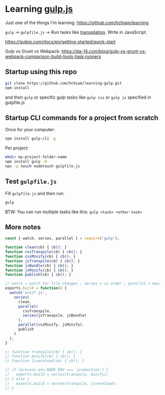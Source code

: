 # Learning [gulp.js](https://gulpjs.com/)

Just one of the things I'm learning. <https://github.com/hchiam/learning>

`gulp` -> `gulpfile.js` -> Run tasks like [transpilation](https://gulpjs.com/docs/en/getting-started/javascript-and-gulpfiles). Write in JavaScript.

<https://gulpjs.com/docs/en/getting-started/quick-start>

Gulp vs Grunt vs Webpack: <https://da-14.com/blog/gulp-vs-grunt-vs-webpack-comparison-build-tools-task-runners>

## Startup using this repo

```bash
git clone https://github.com/hchiam/learning-gulp.git
npm install
```

and then `gulp` or specific gulp tasks like `gulp css` or `gulp js` specified in gulpfile.js

## Startup CLI commands for a project from scratch

Once for your computer:

```bash
npm install gulp-cli -g
```

Per project:

```bash
mkdir my-project-folder-name
npm install gulp -D
npx -p touch nodetouch gulpfile.js
```

## Test `gulpfile.js`

Fill `gulpfile.js` and then run:

```bash
gulp
```

BTW: You can run multiple tasks like this: `gulp <task> <other-task>`

## More notes

```js
const { watch, series, parallel } = require('gulp');

function clean(cb) { cb(); }
function cssTranspile(cb) { cb(); }
function cssMinify(cb) { cb(); }
function jsTranspile(cb) { cb(); }
function jsBundle(cb) { cb(); }
function jsMinify(cb) { cb(); }
function publish(cb) { cb(); }

// watch = watch for file changes ; series = in order ; parallel = maximize concurrency
exports.build = function() {
  watch('src/*.js',
    series(
      clean,
      parallel(
        cssTranspile,
        series(jsTranspile, jsBundle)
      ),
      parallel(cssMinify, jsMinify),
      publish
    )
  );
}

// function transpile(cb) { cb(); }
// function minify(cb) { cb(); }
// function livereload(cb) { cb(); }

// if (process.env.NODE_ENV === 'production') {
//   exports.build = series(transpile, minify);
// } else {
//   exports.build = series(transpile, livereload);
// }
```
